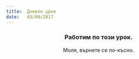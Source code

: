 ```yaml
---
title:  Дневен урок
date:   03/09/2017
---
```


### <center>Работим по този урок.</center>
<center>Моля, върнете се по-късно.</center>